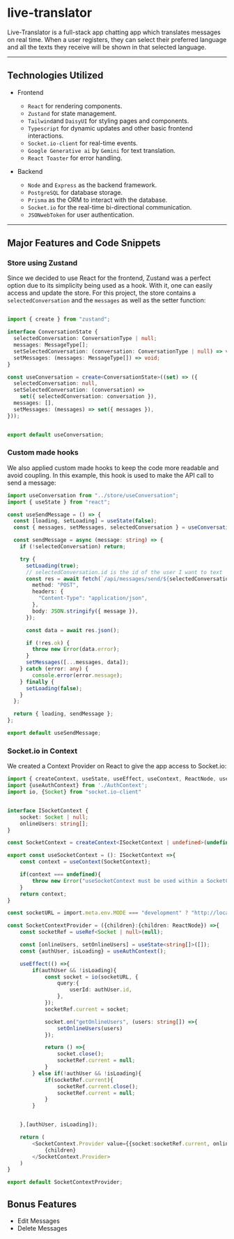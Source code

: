 # live-translator

Live-Translator is  a full-stack app chatting app which translates messages on real time. When a user registers, they can select their preferred language and all the texts they receive will be shown in that selected language. 

*** 

## Technologies Utilized

* Frontend

    * `React` for rendering components.
    * `Zustand` for state management.
    * `Tailwind`and `DaisyUI` for styling pages and components.
    * `Typescript` for dynamic updates and other basic frontend interactions.
    * `Socket.io-client` for real-time events.
    * `Google Generative ai` by `Gemini` for text translation.
    * `React Toaster` for error handling.

* Backend  
    * `Node` and `Express` as the backend framework.
    * `PostgreSQL` for database storage.
    * `Prisma` as the ORM to interact with the database.
    * `Socket.io` for the real-time bi-directional communication.  
    * `JSONwebToken` for user authentication.  

***

## Major Features and Code Snippets


### Store using Zustand

Since we decided to use React for the frontend, Zustand was a perfect option due to its simplicity being used as a hook. With it, one can easily access and update the store. For this project, the store contains a `selectedConversation` and the `messages` as well as the setter function: 

```typescript

import { create } from "zustand";

interface ConversationState {
  selectedConversation: ConversationType | null;
  messages: MessageType[];
  setSelectedConversation: (conversation: ConversationType | null) => void;
  setMessages: (messages: MessageType[]) => void;
}

const useConversation = create<ConversationState>((set) => ({
  selectedConversation: null,
  setSelectedConversation: (conversation) =>
    set({ selectedConversation: conversation }),
  messages: [],
  setMessages: (messages) => set({ messages }),
}));


export default useConversation;
```

### Custom made hooks

We also applied custom made hooks to keep the code more readable and avoid coupling. In this example, this hook is used to make the API call to send a message:


```typescript
import useConversation from "../store/useConversation";
import { useState } from "react";

const useSendMessage = () => {
  const [loading, setLoading] = useState(false);
  const { messages, setMessages, selectedConversation } = useConversation();

  const sendMessage = async (message: string) => {
    if (!selectedConversation) return;

    try {
      setLoading(true);
      // selectedConversation.id is the id of the user I want to text
      const res = await fetch(`/api/messages/send/${selectedConversation.id}`, {
        method: "POST",
        headers: {
          "Content-Type": "application/json",
        },
        body: JSON.stringify({ message }),
      });

      const data = await res.json();

      if (!res.ok) {
        throw new Error(data.error);
      }
      setMessages([...messages, data]);
    } catch (error: any) {
        console.error(error.message);
    } finally {
      setLoading(false);
    }
  };

  return { loading, sendMessage };
};

export default useSendMessage;
```

### Socket.io in Context

We created a Context Provider on React to give the app access to Socket.io:

```typescript
import { createContext, useState, useEffect, useContext, ReactNode, useRef } from 'react';
import {useAuthContext} from './AuthContext';
import io, {Socket} from "socket.io-client"


interface ISocketContext {
    socket: Socket | null;
    onlineUsers: string[];
}

const SocketContext = createContext<ISocketContext | undefined>(undefined);

export const useSocketContext = (): ISocketContext =>{
    const context = useContext(SocketContext);

    if(context === undefined){
        throw new Error("useSocketContext must be used within a SocketContextProvider");
    }
    return context;
}

const socketURL = import.meta.env.MODE === "development" ? "http://localhost:5000" : "/"

const SocketContextProvider = ({children}:{children: ReactNode}) =>{
    const socketRef = useRef<Socket | null>(null);

    const [onlineUsers, setOnlineUsers] = useState<string[]>([]);
    const {authUser, isLoading} = useAuthContext();

    useEffect(() =>{
        if(authUser && !isLoading){
            const socket = io(socketURL, {
                query:{
                    userId: authUser.id,
                },
            });
            socketRef.current = socket;

            socket.on("getOnlineUsers", (users: string[]) =>{
                setOnlineUsers(users)
            });

            return () =>{
                socket.close();
                socketRef.current = null;
            }
        } else if(!authUser && !isLoading){
            if(socketRef.current){
                socketRef.current.close();
                socketRef.current = null;
            }
        }


    },[authUser, isLoading]);

    return (
        <SocketContext.Provider value={{socket:socketRef.current, onlineUsers}}>
            {children}
        </SocketContext.Provider>
    )
}

export default SocketContextProvider;
```

## Bonus Features

 - Edit Messages
 - Delete Messages